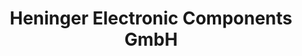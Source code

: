 ---
title: "Heninger Electronic Components GmbH"
url: /berlin/heninger-electronic-components-gmbh/
shop: Elektronik
---